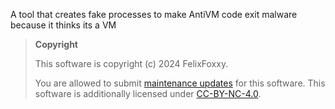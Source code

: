 A tool that creates fake processes to make AntiVM code exit malware because it thinks its a VM

> **Copyright**
> 
> This software is copyright (c) 2024 FelixFoxxy.
> 
> You are allowed to submit [maintenance updates](MAINTENANCE-NOTICE.md) for this software. This software is additionally licensed under [CC-BY-NC-4.0](https://creativecommons.org/licenses/by-nc/4.0/).
